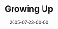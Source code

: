 ---
layout: message
category: message
series: "Special Effects"
title: "Growing Up"
date: 2005-07-23-00-00
message_id: 110
audio: "http://s3.amazonaws.com/crossroads-media/message/audio/Special_Effects_06_07-24-05_Growing_Up.mp3"
audio-duration: "38:53"
explicit: false
---